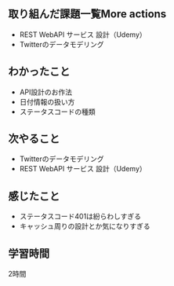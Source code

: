 ## 取り組んだ課題一覧More actions
- REST WebAPI サービス 設計（Udemy）
- Twitterのデータモデリング

## わかったこと
- API設計のお作法
- 日付情報の扱い方
- ステータスコードの種類
 
## 次やること
- Twitterのデータモデリング
- REST WebAPI サービス 設計（Udemy）

## 感じたこと
-  ステータスコード401は紛らわしすぎる
- キャッシュ周りの設計とか気になりすぎる

## 学習時間
2時間